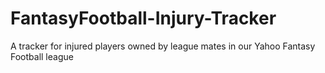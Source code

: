 # FantasyFootball-Injury-Tracker
A tracker for injured players owned by league mates in our Yahoo Fantasy Football league
